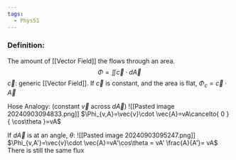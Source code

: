 ```yaml
---
tags:
  - Phys51
---
```


### Definition:
The amount of [[Vector Field]] the flows through an area.
$$
\Phi = \iint\vec{c}\cdot d\vec{A}
$$
$\vec{c}$: generic [[Vector Field]].
If $\vec{c}$ is constant, and the area is flat, $\Phi_{c} = \vec{c}\cdot \vec{A}$

Hose Analogy: (constant $\vec{v}$ across $d\vec{A}$)
![[Pasted image 20240903094833.png]]
$\Phi_{v,A}=\vec{v}\cdot \vec{A}=vA\cancelto{ 0 }{ \cos\theta }=vA$


If $d\vec{A}$ is at an angle, $\theta$: 
![[Pasted image 20240903095247.png]]
$\Phi_{v,A'}=\vec{v}\cdot \vec{A}=vA'\cos\theta = vA' \frac{A}{A'}= vA$
There is still the same flux
